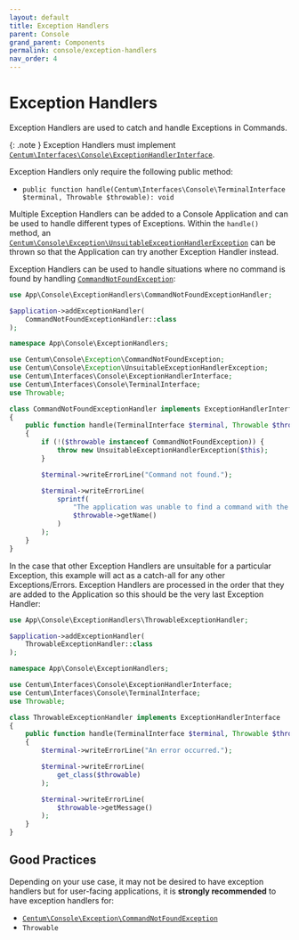 ```yaml
---
layout: default
title: Exception Handlers
parent: Console
grand_parent: Components
permalink: console/exception-handlers
nav_order: 4
---
```




# Exception Handlers

Exception Handlers are used to catch and handle Exceptions in Commands.

{: .note }
Exception Handlers must implement [`Centum\Interfaces\Console\ExceptionHandlerInterface`](https://github.com/SidRoberts/centum/blob/development/src/Interfaces/Console/ExceptionHandlerInterface.php).

Exception Handlers only require the following public method:

- `public function handle(Centum\Interfaces\Console\TerminalInterface $terminal, Throwable $throwable): void`

Multiple Exception Handlers can be added to a Console Application and can be used to handle different types of Exceptions.
Within the `handle()` method, an [`Centum\Console\Exception\UnsuitableExceptionHandlerException`](https://github.com/SidRoberts/centum/blob/development/src/Console/Exception/UnsuitableExceptionHandlerException.php) can be thrown so that the Application can try another Exception Handler instead.

Exception Handlers can be used to handle situations where no command is found by handling [`CommandNotFoundException`](https://github.com/SidRoberts/centum/blob/development/src/Console/Exception/CommandNotFoundException.php):

```php
use App\Console\ExceptionHandlers\CommandNotFoundExceptionHandler;

$application->addExceptionHandler(
    CommandNotFoundExceptionHandler::class
);
```

```php
namespace App\Console\ExceptionHandlers;

use Centum\Console\Exception\CommandNotFoundException;
use Centum\Console\Exception\UnsuitableExceptionHandlerException;
use Centum\Interfaces\Console\ExceptionHandlerInterface;
use Centum\Interfaces\Console\TerminalInterface;
use Throwable;

class CommandNotFoundExceptionHandler implements ExceptionHandlerInterface
{
    public function handle(TerminalInterface $terminal, Throwable $throwable): void
    {
        if (!($throwable instanceof CommandNotFoundException)) {
            throw new UnsuitableExceptionHandlerException($this);
        }

        $terminal->writeErrorLine("Command not found.");

        $terminal->writeErrorLine(
            sprintf(
                "The application was unable to find a command with the name '%s'.",
                $throwable->getName()
            )
        );
    }
}
```

In the case that other Exception Handlers are unsuitable for a particular Exception, this example will act as a catch-all for any other Exceptions/Errors.
Exception Handlers are processed in the order that they are added to the Application so this should be the very last Exception Handler:

```php
use App\Console\ExceptionHandlers\ThrowableExceptionHandler;

$application->addExceptionHandler(
    ThrowableExceptionHandler::class
);
```

```php
namespace App\Console\ExceptionHandlers;

use Centum\Interfaces\Console\ExceptionHandlerInterface;
use Centum\Interfaces\Console\TerminalInterface;
use Throwable;

class ThrowableExceptionHandler implements ExceptionHandlerInterface
{
    public function handle(TerminalInterface $terminal, Throwable $throwable): void
    {
        $terminal->writeErrorLine("An error occurred.");

        $terminal->writeErrorLine(
            get_class($throwable)
        );

        $terminal->writeErrorLine(
            $throwable->getMessage()
        );
    }
}
```



## Good Practices

Depending on your use case, it may not be desired to have exception handlers but for user-facing applications, it is **strongly recommended** to have exception handlers for:

- [`Centum\Console\Exception\CommandNotFoundException`](https://github.com/SidRoberts/centum/blob/development/src/Console/Exception/CommandNotFoundException.php)
- `Throwable`
